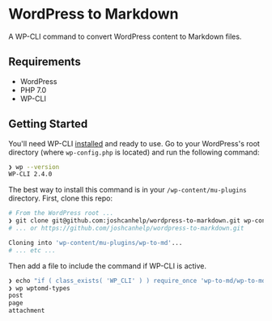 # WordPress to Markdown

A WP-CLI command to convert WordPress content to Markdown files.

## Requirements

- WordPress
- PHP 7.0
- WP-CLI

## Getting Started

You'll need WP-CLI [installed](https://wp-cli.org/#installing) and ready to use. Go to your WordPress's root directory (where `wp-config.php` is located) and run the following command:

```bash
❯ wp --version
WP-CLI 2.4.0
```
The best way to install this command is in your `/wp-content/mu-plugins` directory. First, clone this repo:

```bash
# From the WordPress root ...
❯ git clone git@github.com:joshcanhelp/wordpress-to-markdown.git wp-content/mu-plugins/wp-to-md
# ... or https://github.com/joshcanhelp/wordpress-to-markdown.git

Cloning into 'wp-content/mu-plugins/wp-to-md'...
# ... etc ...
```

Then add a file to include the command if WP-CLI is active.

```bash
❯ echo "if ( class_exists( 'WP_CLI' ) ) require_once 'wp-to-md/wp-to-md.php';" > wp-content/mu-plugins/wp-to-md.php
❯ wp wptomd-types
post
page
attachment
```